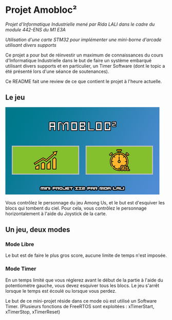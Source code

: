 # Projet Amobloc²

*Projet d'Informatique Industrielle mené par Rida LALI dans le cadre du module 442-ENS du M1 E3A*

*Utilisation d'une carte STM32 pour implémenter une mini-borne d'arcade utilisant divers supports*

Ce projet a pour but de réinvestir un maximum de connaissances du cours d'Informatique Industrielle dans le but de faire un système embarqué utilisant divers supports et en particulier, 
un Timer Software (dont le topic a été présenté lors d'une séance de soutenances).

Ce README fait une review de ce que contient le projet à l'heure actuelle.

## Le jeu
![Capture d'écran du jeu](docs/AmoBloc2.jpg)

Vous contrôlez le personnage du jeu Among Us, et le but est d'esquiver les blocs
qui tombent du ciel. Pour cela, vous contrôlez le personnage horizontalement à
l'aide du Joystick de la carte.

## Un jeu, deux modes
### Mode Libre
Le but est de faire le plus gros score, aucune limite de temps n'est imposée.

### Mode Timer
En un temps limité que vous réglerez avant le début de la partie à l'aide du potentiomètre
gauche, vous devez esquiver tous les blocs. Le jeu s'arrêt lorsque le temps est écoulé ou
lorsque vous perdez. 

Le but de ce mini-projet réside dans ce mode où est utilisé un Software Timer.
(Plusieurs fonctions de FreeRTOS sont exploitées : xTimerStart, xTimerStop, xTimerReset)

 
